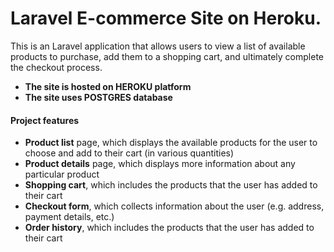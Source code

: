 # Laravel E-commerce Site on Heroku. 


This is an Laravel application that allows users to view a list of available products to purchase, add them to a shopping cart, and ultimately complete the checkout process. 

* **The site is hosted on HEROKU platform**
* **The site uses POSTGRES database**

#### Project features

* **Product list** page, which displays the available products for the user to choose and add to their cart (in various quantities)
* **Product details** page, which displays more information about any particular product
* **Shopping cart**, which includes the products that the user has added to their cart
* **Checkout form**, which collects information about the user (e.g. address, payment details, etc.)
* **Order history**, which includes the products that the user has added to their cart
<!-- * **Order confirmation page**, which shows the outcome after the user completes the checkout process (i.e., submits the checkout form) -->